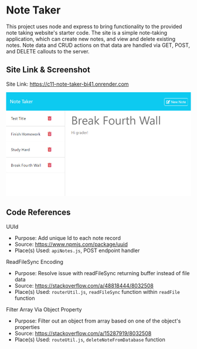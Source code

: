 # Note Taker
This project uses node and express to bring functionality to the provided note taking website's starter code. The site is a simple note-taking application, which can create new notes, and view and delete existing notes. Note data and CRUD actions on that data are handled via GET, POST, and DELETE callouts to the server.

## Site Link & Screenshot

Site Link: https://c11-note-taker-bi41.onrender.com

![App Screenshot](images/app-screenshot.png)

## Code References

UUId
* Purpose: Add unique Id to each note record
* Source: https://www.npmjs.com/package/uuid
* Place(s) Used: `apiNotes.js`, POST endpoint handler

ReadFileSync Encoding
* Purpose: Resolve issue with readFileSync returning buffer instead of file data
* Source: https://stackoverflow.com/a/48818444/8032508
* Place(s) Used: `routerUtil.js`, `readFileSync` function within `readFile` function

Filter Array Via Object Property
* Purpose: Filter out an object from array based on one of the object's properties
* Source: https://stackoverflow.com/a/15287919/8032508
* Place(s) Used: `routeUtil.js`, `deleteNoteFromDatabase` function